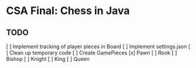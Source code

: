 # CSA Final: Chess in Java

## TODO

[ ] Implement tracking of player pieces in Board
[ ] Implement settings.json
[ ] Clean up temporary code
[ ] Create GamePieces
  [x] Pawn
  [ ] Rook
  [ ] Bishop
  [ ] Knight
  [ ] King
  [ ] Queen
